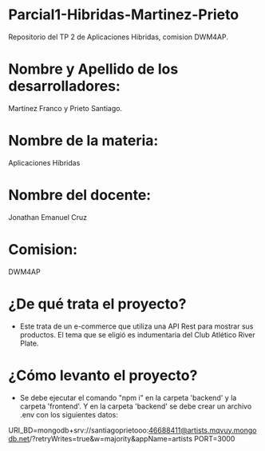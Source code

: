 # Parcial1-Hibridas-Martinez-Prieto
Repositorio del TP 2 de Aplicaciones Hibridas, comision DWM4AP. 
# Nombre y Apellido de los desarrolladores:
Martínez Franco y Prieto Santiago.
# Nombre de la materia: 
Aplicaciones Híbridas
# Nombre del docente:
Jonathan Emanuel Cruz
# Comision: 
DWM4AP

# ¿De qué trata el proyecto?
- Este trata de un e-commerce que utiliza una API Rest para mostrar sus productos. El tema que se eligió es indumentaria del Club Atlético River Plate.

# ¿Cómo levanto el proyecto?
- Se debe ejecutar el comando "npm i" en la carpeta 'backend' y la carpeta 'frontend'. Y en la carpeta 'backend' se debe crear un archivo .env con los siguientes datos:

URI_BD=mongodb+srv://santiagoprietooo:46688411@artists.mqvuy.mongodb.net/?retryWrites=true&w=majority&appName=artists
PORT=3000
